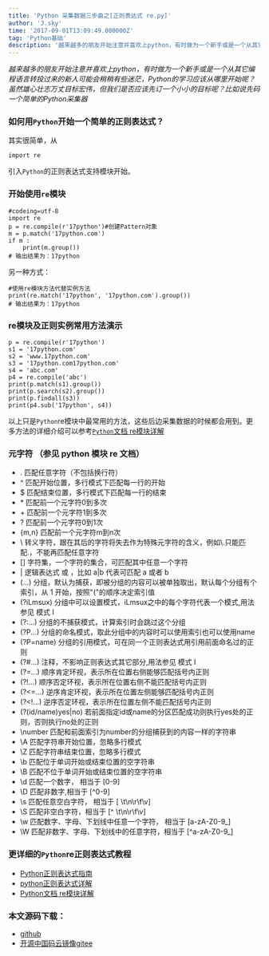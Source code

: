 ```yaml
---
title: 'Python 采集数据三步曲之[正则表达式 re.py]'
author: 'J.sky'
time: '2017-09-01T13:09:49.000000Z'
tag: 'Python基础'
description: '越来越多的朋友开始注意并喜欢上python，有时做为一个新手或是一个从其它编程语言转投过来的新人可能会稍稍有些迷茫，Python的学习应该从哪里开始呢？虽然雄心壮志万丈目标宏伟，但我们是否应该先订一个小小的目标呢？比如说先码一个简单的Python采集器'
---
```


_越来越多的朋友开始注意并喜欢上python，有时做为一个新手或是一个从其它编程语言转投过来的新人可能会稍稍有些迷茫，Python的学习应该从哪里开始呢？虽然雄心壮志万丈目标宏伟，但我们是否应该先订一个小小的目标呢？比如说先码一个简单的Python采集器_

### 如何用`Python`开始一个简单的正则表达式？

其实很简单，从

    import re

引入`Python`的正则表达式支持模块开始。

### 开始使用`re`模块


    #codeing=utf-8
    import re
    p = re.compile(r'17python')#创建Pattern对象
    m = p.match('17python.com')
    if m :
        print(m.group())
    # 输出结果为：17python


另一种方式：

    #使用re模块方法代替实例方法
    print(re.match('17python', '17python.com').group())
    # 输出结果为：17python
    

### re模块及正则实例常用方法演示

    p = re.compile(r'17python')
    s1 = '17python.com'
    s2 = 'www.17python.com'
    s3 = '17python.com17python.com'
    s4 = 'abc.com'
    p4 = re.compile('abc')
    print(p.match(s1).group())
    print(p.search(s2).group())
    print(p.findall(s3))
    print(p4.sub('17python', s4))


以上只是`Python`re模块中最常用的方法，这些后边采集数据的时候都会用到。更多方法的详细介绍可以参考[`Python`文档 re模块详解](http://python.usyiyi.cn/translate/python_352/library/re.html#module-re)

### 元字符 （参见 python 模块 re 文档）

* .                    匹配任意字符（不包括换行符）
* ^                    匹配开始位置，多行模式下匹配每一行的开始
* $                    匹配结束位置，多行模式下匹配每一行的结束
* \*                    匹配前一个元字符0到多次
* \+                    匹配前一个元字符1到多次
* ?                    匹配前一个元字符0到1次
* {m,n}                匹配前一个元字符m到n次
* \\                   转义字符，跟在其后的字符将失去作为特殊元字符的含义，例如\\.只能匹配.，不能再匹配任意字符
* []                   字符集，一个字符的集合，可匹配其中任意一个字符
* |                    逻辑表达式 或 ，比如 a|b 代表可匹配 a 或者 b
* (...)                分组，默认为捕获，即被分组的内容可以被单独取出，默认每个分组有个索引，从 1 开始，按照"("的顺序决定索引值
* (?iLmsux)            分组中可以设置模式，iLmsux之中的每个字符代表一个模式,用法参见 模式 I
* (?:...)              分组的不捕获模式，计算索引时会跳过这个分组
* (?P<name>...)        分组的命名模式，取此分组中的内容时可以使用索引也可以使用name
* (?P=name)            分组的引用模式，可在同一个正则表达式用引用前面命名过的正则
* (?#...)              注释，不影响正则表达式其它部分,用法参见 模式 I
* (?=...)              顺序肯定环视，表示所在位置右侧能够匹配括号内正则
* (?!...)              顺序否定环视，表示所在位置右侧不能匹配括号内正则
* (?<=...)             逆序肯定环视，表示所在位置左侧能够匹配括号内正则
* (?<!...)             逆序否定环视，表示所在位置左侧不能匹配括号内正则
* (?(id/name)yes|no)   若前面指定id或name的分区匹配成功则执行yes处的正则，否则执行no处的正则
* \number              匹配和前面索引为number的分组捕获到的内容一样的字符串
* \A                   匹配字符串开始位置，忽略多行模式
* \Z                   匹配字符串结束位置，忽略多行模式
* \b                   匹配位于单词开始或结束位置的空字符串
* \B                   匹配不位于单词开始或结束位置的空字符串
* \d                   匹配一个数字， 相当于 [0-9]
* \D                   匹配非数字,相当于 [^0-9]
* \s                   匹配任意空白字符， 相当于 [ \t\n\r\f\v]
* \S                   匹配非空白字符，相当于 [^ \t\n\r\f\v]
* \w                   匹配数字、字母、下划线中任意一个字符， 相当于 [a-zA-Z0-9_]
* \W                   匹配非数字、字母、下划线中的任意字符，相当于 [^a-zA-Z0-9_]

### 更详细的`Python`re正则表达式教程

+ [Python正则表达式指南](http://www.cnblogs.com/huxi/archive/2010/07/04/1771073.html)
+ [python正则表达式详解](http://www.cnblogs.com/dyfblog/p/5880728.html)
+ [Python文档 re模块详解](http://python.usyiyi.cn/translate/python_352/library/re.html#module-re)

### 本文源码下载：

+ [github](https://github.com/bosichong/17python.com/tree/master/re)
+ [开源中国码云镜像gitee](https://gitee.com/J_Sky/17python.com/tree/master/re)